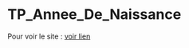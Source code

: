 # TP_Annee_De_Naissance

Pour voir le site : [voir lien](https://areslane67.github.io/TP_Annee_De_Naissance/index.html)
